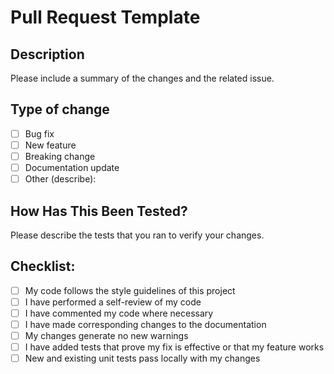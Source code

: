 # Pull Request Template

## Description
Please include a summary of the changes and the related issue. 

## Type of change
- [ ] Bug fix
- [ ] New feature
- [ ] Breaking change
- [ ] Documentation update
- [ ] Other (describe):

## How Has This Been Tested?
Please describe the tests that you ran to verify your changes.

## Checklist:
- [ ] My code follows the style guidelines of this project
- [ ] I have performed a self-review of my code
- [ ] I have commented my code where necessary
- [ ] I have made corresponding changes to the documentation
- [ ] My changes generate no new warnings
- [ ] I have added tests that prove my fix is effective or that my feature works
- [ ] New and existing unit tests pass locally with my changes